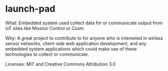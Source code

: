 launch-pad
==========

What: Embedded system used collect data for or communicate output from IoT sites like Mission Control or Cosm

Why: A great project to contribute to for anyone who is interested in wirless sensor networks, client-side web application development, and any embedded system applications which could make use of these technologies to collect or communicate.

Licenses: MIT and Creative Commons Attribution 3.0
